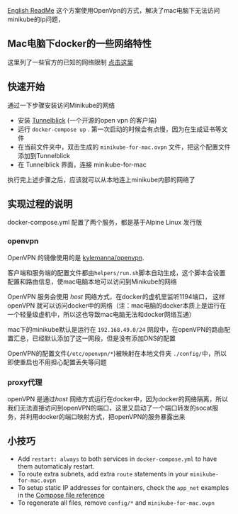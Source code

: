 [English ReadMe](./README.md)
这个方案使用OpenVpn的方式，解决了mac电脑下无法访问minikube的ip问题，

## Mac电脑下docker的一些网络特性
这里列了一些官方的已知的网络限制 [点击这里](https://docs.docker.com/desktop/mac/networking/#known-limitations-use-cases-and-workarounds)


## 快速开始

通过一下步骤安装访问Minikube的网络

* 安装 [Tunnelblick](https://tunnelblick.net/downloads.html) (一个开源的open vpn 的客户端)
* 运行 `docker-compose up` . 第一次启动的时候会有点慢，因为在生成证书等文件
* 在当前文件夹中，双击生成的 `minikube-for-mac.ovpn` 文件，把这个配置文件添加到Tunnelblick
* 在 Tunnelblick 界面，连接 minikube-for-mac 

执行完上述步骤之后，应该就可以从本地连上minikube内部的网络了

## 实现过程的说明

docker-compose.yml 配置了两个服务，都是基于Alpine Linux 发行版


### openvpn

OpenVPN 的镜像使用的是 [kylemanna/openvpn](https://hub.docker.com/r/kylemanna/openvpn/).

客户端和服务端的配置文件都由`helpers/run.sh`脚本自动生成，这个脚本会设置配置和路由信息，使mac电脑本地可以访问到Minikube的网络


OpenVPN 服务会使用 *host* 网络方式，在docker的虚机里监听1194端口， 这样openVPN 就可以访问docker中的网络（注：mac电脑的docker本质上是运行在一个轻量级虚机中，所以这也导致mac电脑无法和docker网络互通）

mac下的minikube默认是运行在 `192.168.49.0/24` 网段中，在openVPN的路由配置汇总，已经默认添加了这一网段，但是没有添加DNS的配置

OpenVPN的配置文件(`/etc/openvpn/*`)被映射在本地文件夹  `./config/`中，所以即使重启也不用担心配置丢失等问题


### proxy代理

openVPN 是通过*host* 网络方式运行在docker中，因为docker的网络隔离，所以我们无法直接访问到openVPN的端口，这里又启动了一个端口转发的socat服务，并利用docker的端口映射方式，把openVPN的服务暴露出来

## 小技巧

 * Add `restart: always` to both services in `docker-compose.yml` to have them automaticaly restart.
 * To route extra subnets, add extra `route` statements in your `minikube-for-mac.ovpn`
 * To setup static IP addresses for containers, check the `app_net` examples in the [Compose file reference](https://docs.docker.com/compose/compose-file/)
 * To regenerate all files, remove `config/*` and `minikube-for-mac.ovpn`

